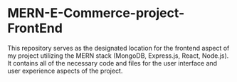 # MERN-E-Commerce-project-FrontEnd
This repository serves as the designated location for the frontend aspect of my project utilizing the MERN stack (MongoDB, Express.js, React, Node.js). It contains all of the necessary code and files for the user interface and user experience aspects of the project.
